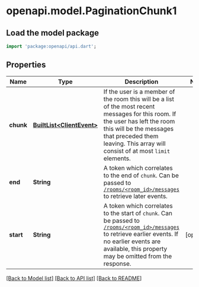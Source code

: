 # openapi.model.PaginationChunk1

## Load the model package
```dart
import 'package:openapi/api.dart';
```

## Properties
Name | Type | Description | Notes
------------ | ------------- | ------------- | -------------
**chunk** | [**BuiltList&lt;ClientEvent&gt;**](ClientEvent.md) | If the user is a member of the room this will be a list of the most recent messages for this room. If the user has left the room this will be the messages that preceded them leaving. This array will consist of at most `limit` elements. | 
**end** | **String** | A token which correlates to the end of `chunk`. Can be passed to [`/rooms/<room_id>/messages`](https://spec.matrix.org/v1.13/client-server-api/#get_matrixclientv3roomsroomidmessages) to retrieve later events. | 
**start** | **String** | A token which correlates to the start of `chunk`. Can be passed to [`/rooms/<room_id>/messages`](https://spec.matrix.org/v1.13/client-server-api/#get_matrixclientv3roomsroomidmessages) to retrieve earlier events.  If no earlier events are available, this property may be omitted from the response. | [optional] 

[[Back to Model list]](../README.md#documentation-for-models) [[Back to API list]](../README.md#documentation-for-api-endpoints) [[Back to README]](../README.md)


